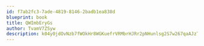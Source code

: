 ```yaml
---
id: f7ab2fc3-7ade-4819-8146-2badb1ea838d
blueprint: book
title: QWImbEryGs
author: TvamV7ZSyw
description: k04y0jdOvNzb7fWOkHr8WGKuefrVRMbrHJRr2pNHunlsg2S7w267qaAJzTkuZvfUf6V4PmAF8ysDwGOXycyrosJzSBhOiwAHeVkA
---
```

